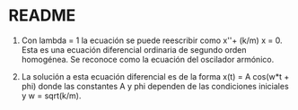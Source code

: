 # README

1. Con lambda = 1 la ecuación se puede reescribir como x''+ (k/m) x = 0. Esta es una ecuación diferencial ordinaria de segundo orden homogénea. Se reconoce como la ecuación del oscilador armónico.

2. La solución a esta ecuación diferencial es de la forma x(t) = A cos(w*t + phi) donde las constantes A y phi dependen de las condiciones iniciales y w = sqrt(k/m).